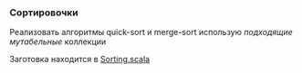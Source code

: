 ### Сортировочки

Реализовать алгоритмы quick-sort и merge-sort
 использую *подходящие* *мутабельные* коллекции


Заготовка находится в [Sorting.scala](src/main/scala/fintech/homework07/Sorting.scala)